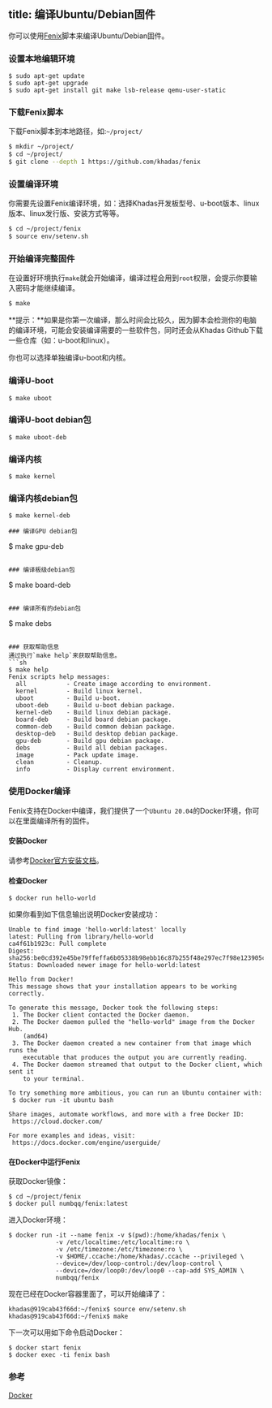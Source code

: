 title: 编译Ubuntu/Debian固件
---

你可以使用[Fenix](https://github.com/khadas/fenix)脚本来编译Ubuntu/Debian固件。

### 设置本地编辑环境
```
$ sudo apt-get update
$ sudo apt-get upgrade
$ sudo apt-get install git make lsb-release qemu-user-static
```

### 下载Fenix脚本
下载Fenix脚本到本地路径，如:`~/project/`
```sh
$ mkdir ~/project/
$ cd ~/project/
$ git clone --depth 1 https://github.com/khadas/fenix
```

### 设置编译环境
你需要先设置Fenix编译环境，如：选择Khadas开发板型号、u-boot版本、linux版本、linux发行版、安装方式等等。
```sh
$ cd ~/project/fenix
$ source env/setenv.sh
```
### 开始编译完整固件
在设置好环境执行`make`就会开始编译，编译过程会用到`root`权限，会提示你要输入密码才能继续编译。
```sh
$ make
```

**提示：**如果是你第一次编译，那么时间会比较久，因为脚本会检测你的电脑的编译环境，可能会安装编译需要的一些软件包，同时还会从Khadas Github下载一些仓库（如：u-boot和linux）。

你也可以选择单独编译u-boot和内核。

### 编译U-boot
```
$ make uboot
```

### 编译U-boot debian包
```
$ make uboot-deb
```

### 编译内核
```
$ make kernel
```

### 编译内核debian包
```
$ make kernel-deb

### 编译GPU debian包
```
$ make gpu-deb
```

### 编译板级debian包
```
$ make board-deb
```

### 编译所有的debian包
```
$ make debs
```

### 获取帮助信息
通过执行`make help`来获取帮助信息。
```sh
$ make help
Fenix scripts help messages:
  all           - Create image according to environment.
  kernel        - Build linux kernel.
  uboot         - Build u-boot.
  uboot-deb     - Build u-boot debian package.
  kernel-deb    - Build linux debian package.
  board-deb     - Build board debian package.
  common-deb    - Build common debian package.
  desktop-deb   - Build desktop debian package.
  gpu-deb       - Build gpu debian package.
  debs          - Build all debian packages.
  image         - Pack update image.
  clean         - Cleanup.
  info          - Display current environment.
```

### 使用Docker编译
Fenix支持在Docker中编译，我们提供了一个`Ubuntu 20.04`的Docker环境，你可以在里面编译所有的固件。

#### 安装Docker

请参考[Docker官方安装文档](https://docs.docker.com/engine/install/)。

#### 检查Docker
```
$ docker run hello-world
```

如果你看到如下信息输出说明Docker安装成功：
```
Unable to find image 'hello-world:latest' locally
latest: Pulling from library/hello-world
ca4f61b1923c: Pull complete
Digest: sha256:be0cd392e45be79ffeffa6b05338b98ebb16c87b255f48e297ec7f98e123905c
Status: Downloaded newer image for hello-world:latest

Hello from Docker!
This message shows that your installation appears to be working correctly.

To generate this message, Docker took the following steps:
 1. The Docker client contacted the Docker daemon.
 2. The Docker daemon pulled the "hello-world" image from the Docker Hub.
    (amd64)
 3. The Docker daemon created a new container from that image which runs the
    executable that produces the output you are currently reading.
 4. The Docker daemon streamed that output to the Docker client, which sent it
    to your terminal.

To try something more ambitious, you can run an Ubuntu container with:
 $ docker run -it ubuntu bash

Share images, automate workflows, and more with a free Docker ID:
 https://cloud.docker.com/

For more examples and ideas, visit:
 https://docs.docker.com/engine/userguide/
```
#### 在Docker中运行Fenix
获取Docker镜像：
```
$ cd ~/project/fenix
$ docker pull numbqq/fenix:latest
```

进入Docker环境：
```
$ docker run -it --name fenix -v $(pwd):/home/khadas/fenix \
             -v /etc/localtime:/etc/localtime:ro \
             -v /etc/timezone:/etc/timezone:ro \
             -v $HOME/.ccache:/home/khadas/.ccache --privileged \
             --device=/dev/loop-control:/dev/loop-control \
             --device=/dev/loop0:/dev/loop0 --cap-add SYS_ADMIN \
             numbqq/fenix
```
现在已经在Docker容器里面了，可以开始编译了：
```
khadas@919cab43f66d:~/fenix$ source env/setenv.sh
khadas@919cab43f66d:~/fenix$ make
```

下一次可以用如下命令启动Docker：

```
$ docker start fenix
$ docker exec -ti fenix bash
```

### 参考
[Docker](https://www.docker.com/)


